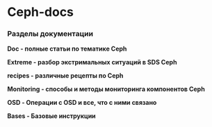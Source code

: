 # Ceph-docs #

### Разделы документации ###

**Doc - полные статьи по тематике Ceph**

**Extreme - разбор экстримальных ситуаций в SDS Ceph**

**recipes - различные рецепты по Ceph**

**Monitoring - способы и методы мониторинга компонентов Ceph**

**OSD - Операции с OSD и все, что с ними связано**

**Bases - Базовые инструкции**
